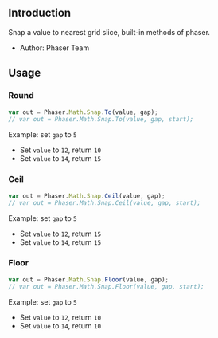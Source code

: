## Introduction

Snap a value to nearest grid slice, built-in methods of phaser.

- Author: Phaser Team

## Usage

### Round

```javascript
var out = Phaser.Math.Snap.To(value, gap);
// var out = Phaser.Math.Snap.To(value, gap, start);
```

Example: set `gap` to `5`

- Set `value` to `12`, return `10`
- Set `value` to `14`, return `15`

### Ceil

```javascript
var out = Phaser.Math.Snap.Ceil(value, gap);
// var out = Phaser.Math.Snap.Ceil(value, gap, start);
```

Example: set `gap` to `5`

- Set `value` to `12`, return `15`
- Set `value` to `14`, return `15`

### Floor

```javascript
var out = Phaser.Math.Snap.Floor(value, gap);
// var out = Phaser.Math.Snap.Floor(value, gap, start);
```

Example: set `gap` to `5`

- Set `value` to `12`, return `10`
- Set `value` to `14`, return `10`